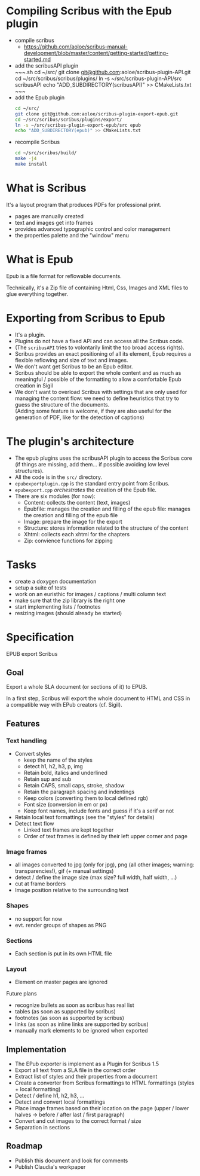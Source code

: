 # Compiling Scribus with the Epub plugin

- compile scribus
  - https://github.com/aoloe/scribus-manual-development/blob/master/content/getting-started/getting-started.md
- add the scribusAPI plugin  
      ~~~.sh
      cd ~/src/
      git clone git@github.com:aoloe/scribus-plugin-API.git
      cd ~/src/scribus/scribus/plugins/
      ln -s ~/src/scribus-plugin-API/src scribusAPI
      echo "ADD_SUBDIRECTORY(scribusAPI)" >> CMakeLists.txt
      ~~~
- add the Epub plugin  
  ~~~.sh
  cd ~/src/
  git clone git@github.com:aoloe/scribus-plugin-export-epub.git
  cd ~/src/scribus/scribus/plugins/export/
  ln -s ~/src/scribus-plugin-export-epub/src epub
  echo "ADD_SUBDIRECTORY(epub)" >> CMakeLists.txt
  ~~~
- recompile Scribus  
  ~~~.sh
  cd ~/src/scribus/build/
  make -j4
  make install
  ~~~

# What is Scribus

It's a layout program that produces PDFs for professional print.

- pages are manually created
- text and images get into frames
- provides advanced typographic control and color management
- the properties palette and the "window" menu

# What is Epub

Epub is a file format for reflowable documents.

Technically, it's a Zip file of containing Html, Css, Images and XML files to glue everything together.

# Exporting from Scribus to Epub

- It's a plugin.
- Plugins do not have a fixed API and can access all the Scribus code.
- (The `scribusAPI` tries to volontarily limit the too broad access rights).
- Scribus provides an exact positioning of all its element, Epub requires a flexible reflowing and size of text and images.
- We don't want get Scribus to be an Epub editor.
- Scribus should be able to export the whole content and as much as meaningful / possible of the formatting to allow a comfortable Epub creation in Sigil
- We don't want to overload Scribus with settings that are only used for managing the content flow: we need to define heuristics that try to guess the structure of the documents.  
  (Adding some feature is welcome, if they are also useful for the generation of PDF, like for the detection of captions)

# The plugin's architecture

- The epub plugins uses the scribusAPI plugin to access the Scribus core (if things are missing, add them... if possible avoiding low level structures).
- All the code is in the `src/` directory.
- `epubexportplugin.cpp` is the standard entry point from Scribus.
- `epubexport.cpp` _orchestrates_ the creation of the Epub file.
- There are six modules (for now):
  - Content: collects the content (text, images)
  - Epubfile: manages the creation and filling of the epub file: manages the creation and filling of the epub file
  - Image: prepare the image for the export
  - Structure: stores information related to the structure of the content
  - Xhtml: collects each xhtml for the chapters
  - Zip: convience functions for zipping

# Tasks

- create a doxygen documentation
- setup a suite of tests
- work on an euristhic for images / captions / multi column text
- make sure that the zip library is the right one
- start implementing lists / footnotes
- resizing images (should already be started)


# Specification

EPUB export  Scribus

## Goal

Export a whole SLA document (or sections of it) to EPUB.

In a first step, Scribus will export the whole document to HTML and CSS in a compatible way with EPub creators (cf. Sigil).


## Features

### Text handling

- Convert styles
  - keep the name of the styles
  - detect h1, h2, h3, p, img
  - Retain bold, italics and underlined
  - Retain sup and sub
  - Retain CAPS, small caps, stroke, shadow
  - Retain the paragraph spacing and indentings
  - Keep colors (converting them to local defined rgb)
  - Font size (conversion in em or px)
  - Keep font names, include fonts and guess if it's a serif or not
- Retain local text formattings (see the "styles" for details)
- Detect text flow
  - Linked text frames are kept together
  - Order of text frames is defined by their left upper corner and page

### Image frames
  - all images converted to jpg (only for jpg), png (all other images; warning: transparencies!), gif (+ manual settings)
  - detect / define the image size (max size? full width, half width, ...)
  - cut at frame borders
  - Image position relative to the surrounding text

### Shapes
  - no support for now
  - evt. render groups of shapes as PNG

### Sections
  - Each section is put in its own HTML file

### Layout
  - Element on master pages are ignored


Future plans
- recognize bullets as soon as scribus has real list
- tables (as soon as supported by scribus)
- footnotes (as soon as supported by scribus)
- links (as soon as inline links are supported by scribus)
- manually mark elements to be ignored when exported

## Implementation

- The EPub exporter is implement as a Plugin for Scribus 1.5
- Export all text from a SLA file in the correct order
- Extract list of styles and their properties from a document
- Create a converter from Scribus formattings to HTML formattings (styles + local formatting)
- Detect / define h1, h2, h3, ...
- Detect and convert local formattings
- Place image frames based on their location on the page (upper / lower halves -> before / after last / first paragraph)
- Convert and cut images to the correct format / size
- Separation in sections

Roadmap
---

- Publish this document and look for comments
- Publish Claudia's workpaper
